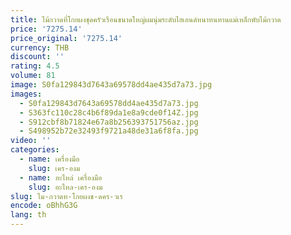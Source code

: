 ```yaml
---
title: ไม้กวาดที่โกยผงชุดครัวเรือนขนาดใหญ่ผมนุ่มระดับไฮเอนด์หนาทนทานแม่เหล็กพับไม้กวาด
price: '7275.14'
price_original: '7275.14'
currency: THB
discount: ''
rating: 4.5
volume: 81
image: S0fa129843d7643a69578dd4ae435d7a73.jpg
images:
  - S0fa129843d7643a69578dd4ae435d7a73.jpg
  - S363fc110c28c4b6f89da1e8a9cde0f14Z.jpg
  - S912cbf8b71824e67a8b256393751756az.jpg
  - S498952b72e32493f9721a48de31a6f8fa.jpg
video: ''
categories:
  - name: เครื่องมือ
    slug: เคร-องม
  - name: อะไหล่ เครื่องมือ
    slug: อะไหล-เคร-องม
slug: ไม-กวาดท-โกยผงช-ดคร-วเร
encode: oBhhG3G
lang: th
---
```

  